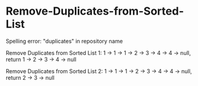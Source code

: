 # Remove-Duplicates-from-Sorted-List

Spelling error: "duplicates" in repository name

Remove Duplicates from Sorted List 1: 1 -> 1 -> 1 -> 2 -> 3 -> 4 -> 4 -> null, return 1 -> 2 -> 3 -> 4 -> null

Remove Duplicates from Sorted List 2: 1 -> 1 -> 1 -> 2 -> 3 -> 4 -> 4 -> null, return 2 -> 3 -> null
